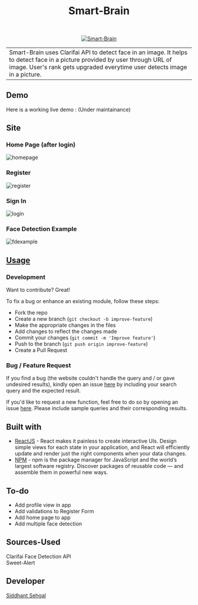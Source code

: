 <h1 align="center"> Smart-Brain </h1> <br>
<p align="center">
	<a href="http://tinypic.com?ref=2nhnurq" target="_blank">
		<img src="http://i63.tinypic.com/2nhnurq.png" border="0" alt="Smart-Brain">
	</a>
</p>

<table>
	<tr>
		<td>
			Smart-Brain uses Clarifai API to detect face in an image. It helps to detect face in a picture provided by user through URL of image. User's rank gets upgraded everytime user detects image in a picture.
		</td>
	</tr>
</table>

## Demo

Here is a working live demo : (Under maintainance)

## Site

### Home Page (after login)

![homepage](https://user-images.githubusercontent.com/35633575/44616266-460c2180-a86a-11e8-8bab-508c37075446.PNG)

### Register

![register](https://user-images.githubusercontent.com/35633575/44616250-e877d500-a869-11e8-9ceb-dbe9896e8a11.PNG)

### Sign In

![login](https://user-images.githubusercontent.com/35633575/44616255-faf20e80-a869-11e8-9408-d2ebd729261d.PNG)

### Face Detection Example

![fdexample](https://user-images.githubusercontent.com/35633575/44616232-ae0e3800-a869-11e8-8945-8ee338470844.PNG)

## [Usage](https://github.com/coderrsid/smart-brain-app/)

### Development

Want to contribute? Great!

To fix a bug or enhance an existing module, follow these steps:

- Fork the repo
- Create a new branch (`git checkout -b improve-feature`)
- Make the appropriate changes in the files
- Add changes to reflect the changes made
- Commit your changes (`git commit -m 'Improve feature'`)
- Push to the branch (`git push origin improve-feature`)
- Create a Pull Request

### Bug / Feature Request

If you find a bug (the website couldn't handle the query and / or gave undesired results), kindly open an issue [here](https://github.com/coderrsid/smart-brain-app/issues/new) by including your search query and the expected result.

If you'd like to request a new function, feel free to do so by opening an issue [here](https://github.com/coderrsid/smart-brain-app/issues/new). Please include sample queries and their corresponding results.

## Built with

- [ReactJS](https://reactjs.org/) - React makes it painless to create interactive UIs. Design simple views for each state in your application, and React will efficiently update and render just the right components when your data changes.
- [NPM](https://www.npmjs.com/) - npm is the package manager for JavaScript and the world’s largest software registry. Discover packages of reusable code — and assemble them in powerful new ways.

## To-do

- Add profile view in app
- Add validations to Register Form
- Add home page to app
- Add multiple face detection

## Sources-Used

Clarifai Face Detection API<br>
Sweet-Alert

## Developer

[Siddhant Sehgal](https://github.com/coderrsid)
